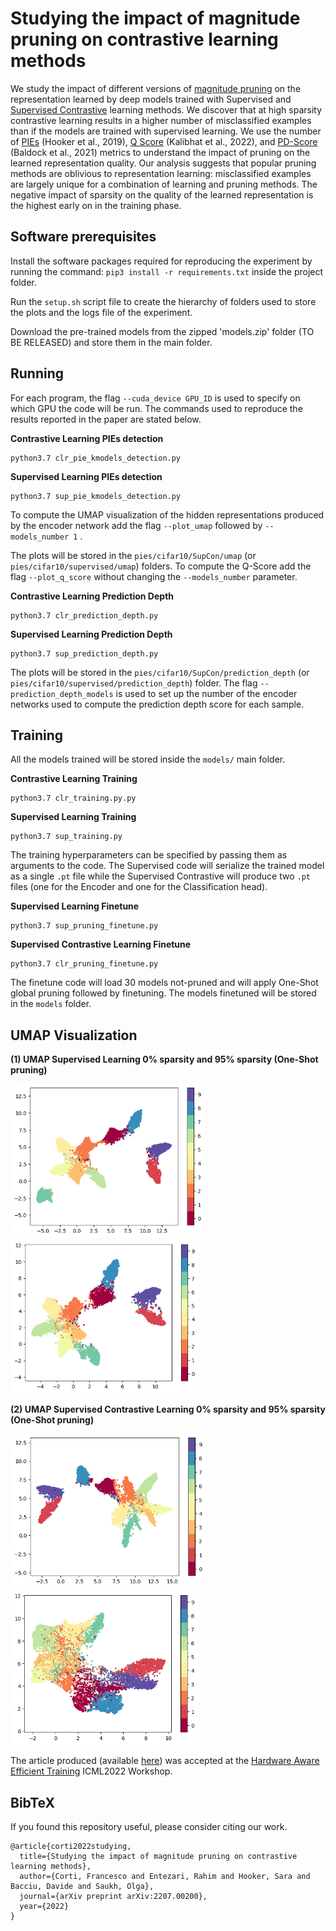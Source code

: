 # Studying the impact of magnitude pruning on contrastive learning methods 

We study the impact of different versions of [magnitude pruning](https://arxiv.org/pdf/1710.01878.pdf) on the representation learned by deep models trained with Supervised and [Supervised Contrastive](https://arxiv.org/pdf/2004.11362.pdf) learning methods. We discover that at high sparsity contrastive learning results in a higher number of misclassified examples than if the models are trained with supervised learning. We use the number of [PIEs](https://arxiv.org/pdf/1911.05248.pdf) (Hooker et al., 2019), [Q Score](https://arxiv.org/pdf/2203.01881.pdf) (Kalibhat et al., 2022), and [PD-Score](https://arxiv.org/pdf/2106.09647.pdf) (Baldock et al., 2021) metrics to understand the impact of pruning on the learned representation quality. Our analysis suggests that popular pruning methods are oblivious to representation learning: misclassified examples are largely unique for a combination of learning and pruning methods. The negative impact of sparsity on the quality of the learned representation is the highest early on in the training phase.


## Software prerequisites 
Install the software packages required for reproducing the experiment by running the command: `pip3 install -r requirements.txt` inside the project folder. 

Run the `setup.sh` script file to create the hierarchy of folders used to store the plots and the logs file of the experiment.


Download the pre-trained models from the zipped 'models.zip' folder (TO BE RELEASED) and store them in the main folder. 

## Running 
For each program, the flag `--cuda_device GPU_ID` is used to specify on which GPU the code will be run. The commands used to reproduce the results reported in the paper are stated below. 

**Contrastive Learning PIEs detection**
```
python3.7 clr_pie_kmodels_detection.py 
```

**Supervised Learning PIEs detection**
```
python3.7 sup_pie_kmodels_detection.py
```
To compute the UMAP visualization of the hidden representations produced by the encoder network add the flag `--plot_umap` followed by `--models_number 1`  . 

The plots will be stored in the `pies/cifar10/SupCon/umap` (or `pies/cifar10/supervised/umap`) folders. To compute the Q-Score add the flag `--plot_q_score` without changing the `--models_number` parameter. 

**Contrastive Learning Prediction Depth**
```
python3.7 clr_prediction_depth.py 
```

**Supervised Learning Prediction Depth**
```
python3.7 sup_prediction_depth.py
```

The plots will be stored in the `pies/cifar10/SupCon/prediction_depth` (or `pies/cifar10/supervised/prediction_depth`) folder. The flag `--prediction_depth_models` is used to set up the number of the encoder networks used to compute the prediction depth score for each sample. 

## Training 
All the models trained will be stored inside the `models/` main folder. 

**Contrastive Learning Training**
```
python3.7 clr_training.py.py 
```

**Supervised Learning Training**
```
python3.7 sup_training.py 
```

The training hyperparameters can be specified by passing them as arguments to the code. The Supervised code will serialize the trained model as a single `.pt` file while the Supervised Contrastive will produce two `.pt` files (one for the Encoder and one for the Classification head). 

**Supervised Learning Finetune**
```
python3.7 sup_pruning_finetune.py
```

**Supervised Contrastive Learning Finetune**
```
python3.7 clr_pruning_finetune.py
```

The finetune code will load 30 models not-pruned and will apply One-Shot global pruning followed by finetuning. The models finetuned will be stored in the `models` folder. 

## UMAP Visualization 

**(1) UMAP Supervised Learning 0% sparsity and 95% sparsity (One-Shot pruning)**

<img src="figures/UMAP_Classes_supervised_sparsity0.0_.png" width="310"/> <img src="figures/UMAP_Classes_supervised_sparsity0.95_global_pruning.png" width="300"/>

**(2) UMAP Supervised Contrastive Learning 0% sparsity and 95% sparsity (One-Shot pruning)**

<img src="figures/UMAP_Classes_SupCon_sparsity0.0.png" width="312"/> <img src="figures/UMAP_Classes_SupCon_sparsity0.95_global_pruning.png" width="300"/>

The article produced (available [here](https://arxiv.org/pdf/2207.00200.pdf)) was accepted at the [Hardware Aware Efficient Training](https://haet2022.github.io/) ICML2022 Workshop. 

## BibTeX

If you found this repository useful, please consider citing our work.
```
@article{corti2022studying,
  title={Studying the impact of magnitude pruning on contrastive learning methods},
  author={Corti, Francesco and Entezari, Rahim and Hooker, Sara and Bacciu, Davide and Saukh, Olga},
  journal={arXiv preprint arXiv:2207.00200},
  year={2022}
}

```
